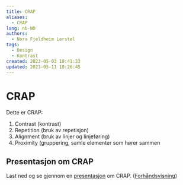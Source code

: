 ```yaml
---
title: CRAP
aliases: 
  - CRAP
lang: nb-NO
authors:
  - Nora Fjeldheim Lerstøl
tags:
  - Design
  - Kontrast
created: 2023-05-03 10:41:23
updated: 2023-05-11 10:26:45
---
```

# CRAP
Dette er CRAP:
1. Contrast (kontrast) 
2. Repetition (bruk av repetisjon) 
3. Alignment (bruk av linjer og linjeføring) 
4. Proximity (gruppering, samle elementer som hører sammen

## Presentasjon om CRAP
Last ned og se gjennom en [presentasjon](https://github.com/VaagenIM/files/raw/mk/powerpoints/CRAPregler.pdf) om CRAP. ([Forhåndsvisning](https://github.com/VaagenIM/files/blob/mk/powerpoints/CRAPregler.pdf))